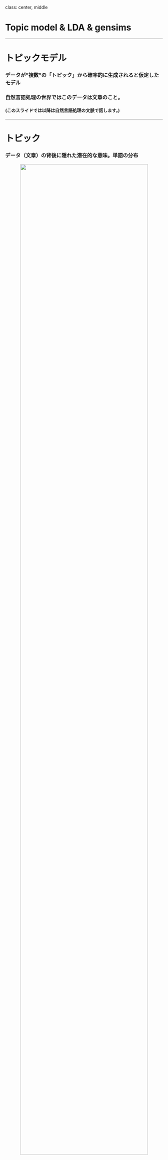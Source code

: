 class: center, middle
# Topic model & LDA & gensims

---

# トピックモデル
### データが”複数”の「トピック」から確率的に生成されると仮定したモデル
### 自然言語処理の世界ではこのデータは文章のこと。
#### (このスライドでは以降は自然言語処理の文脈で話します。)



---

# トピック
### データ（文章）の背後に隠れた潜在的な意味。単語の分布  
<center><img src=topic.png width=90%></center>
---

# 文章
<center><img src=doc.png width=83%></center>

---
## LDAとは
## LDAはLatent Dirichlet Allocationの略
日本語では「潜在ディリクレ分配法」
- 論文：David M. Blei, Andrew Y. Ng,Michael I. Jordan, _Latent Dirichlet Allocation_
 http://www.jmlr.org/papers/volume3/blei03a/blei03a.pdf

- 文章ごとのトピック分布が「ディリクレ分布」に従う
- ベイズ推定を使う
$$Dir_k(\theta|\alpha)=\frac{\Gamma \left(\sum_i^k \alpha_i \right)}{\prod^k_i\Gamma(\alpha_i)}\prod_i^k\theta_i^{\alpha_i - 1}$$

---
## LDA その２
### 文章が従う分布
今まで話したことを数式で表現すると
$$p(D| \alpha, \eta) = \prod_d^M p\left(w_d |\alpha,\eta \right)= \prod_d^M \int \int Dir_k(\theta_d|\alpha) \left(\prod^{N_d}_n \sum_z^k p(z_d^n|\theta_d)
p\left(w_d^n| z_d^n,\beta \right) \right)p(\beta| \eta) d\theta_d d\beta$$
<center><img src=lda.png width=50%></center>
---

## LDA その３
#### 適切なハイパーパラメータα,ηを求めたい
周辺尤度を最大化だ！
$$p\left(D | \alpha,\eta \right)
\equiv \prod_d^M\prod^{N_d}_n\sum_z^k \int \int p\left(w_d^n,z_d^n,\theta, \beta | \alpha,\eta \right)d\theta d\beta$$

このままでは積分計算できないのでｐに近い分布qを求めることを考える
$$p\left(D | \alpha,\eta \right)
=\prod_d^M\prod^{N_d}_n\sum_z^k \int \int q\left(z,\theta,\beta | \gamma, \phi \right)\frac{p\left(w,z,\theta, \beta | \alpha,\eta \right)}{q(z,\theta,\beta | \gamma, \phi)}d\theta d\beta$$

まだqも扱いづらいので独立分布に近似する（平均場近似）
$$q(z,\theta,\beta | \gamma, \phi) = q(z)q\left(\theta | \gamma \right)q\left(\beta |\phi \right) \equiv q(z)q(\theta)q(\beta)$$

$$\sum_z q(z) = 1,\int q(\theta) d\theta = 1, \int q(\beta) d\beta = 1$$

---
## LDA その４
#### 適切なハイパーパラメータα,ηを求めたい
logとると都合がいい（桁落ち防止、単調増加でなめらか凸関数）のでlogとって
$$\log p\left(D,\theta,\beta | \gamma, \phi \right)
= \log \left(\prod_d^M\prod^{N_d}_n\sum_z^k \int \int q(z)q(\theta)q(\beta)\frac{p\left(w,z,\theta, \beta |\alpha,\eta \right)}{q(z)q(\theta)q(\beta)}d\theta d\beta \right)$$
$$\geq \prod_d^M\prod^{N_d}_n\sum_z^k \int \int q(z)q(\theta)q(\beta) \log \frac{p\left(D,\theta, \beta | \alpha,\eta \right)}{q(\theta)q(\beta)}d\theta d\beta
\equiv \prod_d^M\prod^{N_d}_nI\left(q(z),q(\theta),q(\beta)\right)$$

Iを最大化すするようなq(z),q(θ),q(β)を求めたい！

ちなみに、二行目はJensenの不等式を使った。
$$\int f(y(x))p(x) dx \ge f\left( \int y(x)p(x) dx \right)$$


---
## 変分法 その1
#### 極値（停留点）のパラメータを求める方法

とりあえず、被積分関数をLと置く。
$$I\left(q(z),q(\theta),q(\beta)\right) = \sum_z\int \int L\left(q(z),q(\theta),q(\beta)\right) d\theta d\beta$$

停留点ならばδｑを少し動かしてもIの変化は０のはず。

$$\delta I = I\left(q(z)+\delta q(z),q(\theta)+\delta q(\theta),q(\beta)+\delta q(\beta)\right) - I(q(z),q(\theta),q(\beta)) = 0$$
$$=\sum_z\int \int[L \left(q(z)+\delta q(z),q(\theta)+\delta q(\theta),q(\beta)+\delta q(\beta) \right) - L(q(\theta),q(\beta))]d \theta d\beta$$
$$=\sum_x\int\int [L \left(q(z),q(\theta),q(\beta) \right) + \frac{\partial L}{\partial q(z)}\delta q(z)+ \frac{\partial L}{\partial q(\theta)}\delta q(\theta) + \frac{\partial L}{\partial q(\beta)}\delta q(\beta) - L \left(q(z),q(\theta),q(\beta) \right)] d \theta d \beta$$

---
## 変分法 その２
$$= \sum_z\int\int\left[\frac{\partial L}{\partial q(z)}\delta q(z)+\frac{\partial L}{\partial q(\theta)}\delta q(\theta) + \frac{\partial L}{\partial q(\beta)}\delta q(\beta)\right]d\theta d\beta$$
$$=\sum_z\left(\int\int\frac{\partial L}{\partial q(z)}d\theta\beta\right)\delta q(z)+\int \left(\sum_z\int\frac{\partial L}{\partial q(\theta)} d\beta \right)\delta q(\theta)d\theta + \int \left(\sum_z\int\frac{\partial L}{\partial q(\beta)} d\theta \right)\delta q(\beta)d\beta = 0$$

 任意のδq(z),δq(θ),δq(θ)について成り立つのでそれぞれの項で被積分関数が０しか有り得ない。

δq(θ)方向の変分とδq(β)方向の変分が満たす式は
$$\sum_z\int\frac{\partial L}{\partial q(\theta)} d\beta
=0,
\sum_z\int\frac{\partial L}{\partial q(\beta)} d\theta
= 0$$

δq(z)方向の変分は
$$\int\int\frac{\partial L}{\partial q(z)}d\theta d\beta = 0$$

※パラメータ微分関数がない場合のEuler-Lagrange方程式に他ならない


---
## LDA その5
#### 適切なハイパーパラメータα,ηを求めたい

$$L = q(z)q(\theta)q(\beta) \log \frac{p\left(w,z,\theta, \beta | \alpha,\eta \right)}{q(z)q(\theta)q(\beta)}
=q(z)q(\theta)q(\beta)(\log p\left(w,z,\theta, \beta | \alpha,\eta \right) - \log q(z) - \log q(\theta) - \log q(\beta))$$

δq(θ)方向の変分を求める。
$$\sum_z\int\frac{\partial L}{\partial q(\theta)} d\beta
= \sum_z\int \left[q(z)q(\beta) \left(\log p\left(w,z,\theta, \beta | \alpha,\eta \right) - \log q(\theta) - \log q(z)q(\beta) \right) - q(z)q(\theta)q(\beta)\frac{1}{q(\theta)} \right]d\beta
=0$$

$$q(\theta) = Ce^{\int q(\beta)\sum \log p\left(w,z,\theta, \beta | \alpha,\eta \right) d\beta}=Ce^{\left<\log p\left(w,\theta, \beta | \alpha,\eta \right)\right>_{q(\beta)}}(Cは定数)$$

同様にδq(β),δq(z)方向の変分を求める。

$$q(\beta) = Ce^{\left<\log p\left(w,\theta, \beta | \alpha,\eta \right) \right>_{q(\theta)}}$$

$$q(z) = Ce^{\left<\log  p\left(w,z,\theta, \beta | \alpha,\eta \right) \right>_{q(\theta)q(\beta)}}$$

---
## LDA その6
#### 適切なハイパーパラメータα,ηを求めたい

$$p\left(w,\theta, \beta | \alpha,\eta \right)=
Dir_k(\theta_d|\alpha) \left(\prod^{N_d}_n \sum_z^k p(z_d^n|\theta_d)p\left(w_d^n| z_d^n,\beta \right)\right)p(\beta| \eta)$$

$$p(\beta|\eta) = Dir_k(\beta|\eta)$$
他の分布を多項分布として計算すると

$$q(\theta_d) = Dir_k(\theta_d|\alpha_d^k),q(\beta_d^i)=Dir_k(\beta_d^i|\eta_d^{iw})$$
$$\alpha_d^k = \alpha_d + \sum_n^{N_d}r(w_d^n)^k,
\eta_d^{iw} = \eta_d^{i} + \sum_n^{N_d}r(w_d^n)^i$$
$$r(w_d^n) = e^{\Psi(\alpha^k_d)-\Psi(\sum_k\alpha^k_d)+\Psi(\eta_w^k)-\Psi(\sum_v\eta^k_v)}$$
->αとηの関係式がが求まった。初期値として適当なα,ηを選んでrを導出してrでα,ηを更新を繰り返すアルゴリズムを組めば良いだけ。


---
## gensim

### トピックモデリングのためのPythonライブラリ
<center><img src=gensim.png width=70%></center>
https://radimrehurek.com/gensim/

---
## gensimでLDA

例：
https://github.com/Tdual/topic_model/blob/master/LDA_gensim.ipynb

---
## matrix factrization的な解釈

$$p\left(w_d |\alpha,\eta \right)
=\int \int Dir_k(\theta_d|\alpha) \left(\prod^{N_d}_n \sum_z^k p(z_d^n|\theta_d)
p\left(w_d^n| z_d^n,\beta \right)p(\beta| \eta) \right)d\theta_d d\beta$$
文章の生成確率の式をよく見ると、θ、ηを与えた時にd番目の文章のn番目の単語の出現確率が含まれる。
$$p(w_d^n|\theta,\eta)
\equiv \sum_z^k p(z_d^n|\theta_d)p\left(w_d^n| z_d^n,\beta \right)
\equiv \sum_i^k \theta_i^d \beta_i^{w}=\Theta B $$

$$(z_d^n \equiv i, p(i|\theta_d) \equiv \theta_i^d, p\left(w_d^n| i,\beta \right) \equiv \beta_i^{w})$$

Θは（M,i）行列,Bは(i,V)行列,（Mは文章数、Vは単語数）
<center><img src=factrization.png width=50%></center>
